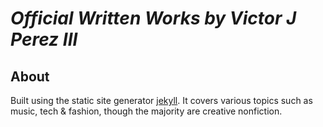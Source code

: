 # _Official Written Works by Victor J Perez III_

## About
Built using the static site generator [jekyll](https://jekyllrb.com/). It covers various topics such as music, tech & fashion, though the majority are creative nonfiction.
